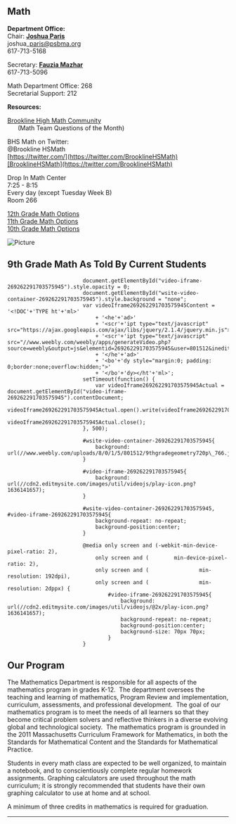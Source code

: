 **Math**
--------

**Department Office:**  
Chair: **[Joshua Paris](mailto:joshua_paris@psbma.org)**  
joshua\_paris@psbma.org  
​617-713-5168  
  
Secretary: **[Fauzia Mazhar](mailto:fauzia_mazhar@psbma.org)**  
617-713-5096  
  
Math Department Office: 268   
Secretarial Support: 212

**Resources:**  
  
[Brookline High Math Community](https://www.facebook.com/pages/Brookline-High-Math-Community/164576480406386?hc_location=timeline)   
      (Math Team Questions of the Month)  
  
BHS Math on Twitter:    
@Brookline HSMath  
[https://twitter.com/](https://twitter.com/BrooklineHSMath)[BrooklineHSMath](https://twitter.com/BrooklineHSMath)  
  
Drop In Math Center  
7:25 - 8:15  
Every day (except Tuesday Week B)   
Room 266  
  
[12th Grade Math Options](https://protect-us.mimecast.com/s/Ueg0CyPJX5uAGBO1hZ97Yv?domain=youtu.be)  
[11th Grade Math Options](https://protect-us.mimecast.com/s/gg-GCzpxX5cOXjW1sXbZV7?domain=youtu.be)  
[10th Grade Math Options](https://protect-us.mimecast.com/s/r_cYCAD91osGxDpQF9JbdI?domain=youtu.be)

![Picture](/uploads/8/0/1/5/801512/2774195.jpg?281)

9th Grade Math As Told By Current Students
------------------------------------------

							document.getElementById("video-iframe-269262291703575945").style.opacity = 0;
							document.getElementById("wsite-video-container-269262291703575945").style.background = "none";
							var videoIframe269262291703575945Content = '<!DOC'+'TYPE ht'+'ml>'
								+ '<he'+'ad>'
								+ '<scr'+'ipt type="text/javascript" src="https://ajax.googleapis.com/ajax/libs/jquery/2.1.4/jquery.min.js">\\x3C/script>'
								+ '<scr'+'ipt type="text/javascript" src="//www.weebly.com/weebly/apps/generateVideo.php?source=weebly&output=js&elementid=269262291703575945&user=801512&ineditor=0&align=center&margintop=10px&marginbottom=10px&downloadable=0&height=170&video=8/0/1/5/801512/9thgradegeometry720p\_766.mp4&image=8/0/1/5/801512/9thgradegeometry720p\_766.jpg">\\x3C/script>'
								+ '</he'+'ad>'
								+ '<bo'+'dy style="margin:0; padding: 0;border:none;overflow:hidden;">'
								+ '</bo'+'dy></ht'+'ml>';
							setTimeout(function() {
								var videoIframe269262291703575945Actual =  document.getElementById("video-iframe-269262291703575945").contentDocument;
								videoIframe269262291703575945Actual.open().write(videoIframe269262291703575945Content);
								videoIframe269262291703575945Actual.close();
							}, 500);
						
							#wsite-video-container-269262291703575945{
								background: url(//www.weebly.com/uploads/8/0/1/5/801512/9thgradegeometry720p\_766.jpg);
							}

							#video-iframe-269262291703575945{
								background: url(//cdn2.editmysite.com/images/util/videojs/play-icon.png?1636141657);
							}

							#wsite-video-container-269262291703575945, #video-iframe-269262291703575945{
								background-repeat: no-repeat;
								background-position:center;
							}

							@media only screen and (-webkit-min-device-pixel-ratio: 2),
								only screen and (        min-device-pixel-ratio: 2),
								only screen and (                min-resolution: 192dpi),
								only screen and (                min-resolution: 2dppx) {
									#video-iframe-269262291703575945{
										background: url(//cdn2.editmysite.com/images/util/videojs/@2x/play-icon.png?1636141657);
										background-repeat: no-repeat;
										background-position:center;
										background-size: 70px 70px;
									}
							}
						

Our Program
-----------

The Mathematics Department is responsible for all aspects of the mathematics program in grades K-12.  The department oversees the teaching and learning of mathematics, Program Review and implementation, curriculum, assessments, and professional development.  The goal of our mathematics program is to meet the needs of all learners so that they become critical problem solvers and reflective thinkers in a diverse evolving global and technological society.  The mathematics program is grounded in the 2011 Massachusetts Curriculum Framework for Mathematics, in both the Standards for Mathematical Content and the Standards for Mathematical Practice.  
  
Students in every math class are expected to be well organized, to maintain a notebook, and to conscientiously complete regular homework assignments. Graphing calculators are used throughout the math curriculum; it is strongly recommended that students have their own graphing calculator to use at home and at school.  
  
A minimum of three credits in mathematics is required for graduation.  

* * *